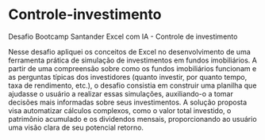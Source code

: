 # Controle-investimento
Desafio Bootcamp Santander Excel com IA - Controle de investimento


Nesse desafio apliquei os conceitos de Excel no desenvolvimento de uma ferramenta prática de simulação de investimentos em fundos imobiliários. A partir de uma compreensão sobre como os fundos imobiliários funcionam e as perguntas típicas dos investidores (quanto investir, por quanto tempo, taxa de rendimento, etc.), o desafio consistia em construir uma planilha que ajudasse o usuário a realizar essas simulações, auxiliando-o a tomar decisões mais informadas sobre seus investimentos. A solução proposta visa automatizar cálculos complexos, como o valor total investido, o patrimônio acumulado e os dividendos mensais, proporcionando ao usuário uma visão clara de seu potencial retorno.
